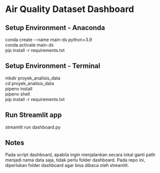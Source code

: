 # Air Quality Dataset Dashboard

## Setup Environment - Anaconda
conda create --name main-ds python=3.9 <br>
conda activate main-ds <br>
pip install -r requirements.txt <br>

## Setup Environment - Terminal
mkdir proyek_analisis_data <br>
cd proyek_analisis_data <br>
pipenv install <br>
pipenv shell <br>
pip install -r requirements.txt <br>

## Run Streamlit app
streamlit run dashboard.py <br>

## Notes
Pada script dashboard, apabila ingin menjalankan secara lokal ganti path menjadi nama data saja, tidak perlu folder dashboard. Pada repo ini, diperlukan folder dashboard agar bisa dibaca oleh streamlit.
